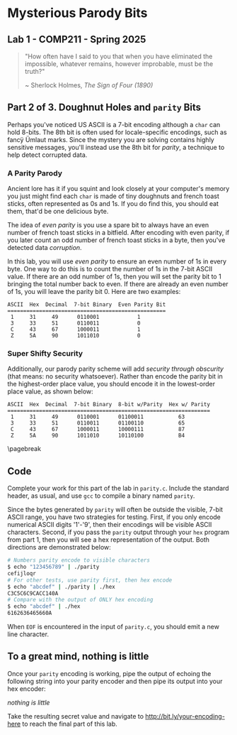 # Mysterious Parody Bits

## Lab 1 - COMP211 - Spring 2025

> "How often have I said to you that when you have eliminated the impossible,
>  whatever remains, however improbable, must be the truth?"
>
> ~ Sherlock Holmes, _The Sign of Four (1890)_


## Part 2 of 3. Doughnut Holes and `parity` Bits

Perhaps you've noticed US ASCII is a 7-bit encoding although a `char` can hold 8-bits. The 8th bit is often used for locale-specific encodings, such as fancÿ Ümlaut marks. Since the mystery you are solving contains highly sensitive messages, you'll instead use the 8th bit for _parity_, a technique to help detect corrupted data.

### A Parity Parody

Ancient lore has it if you squint and look closely at your computer's memory you just might find each `char` is made of tiny doughnuts and french toast sticks, often represented as 0s and 1s. If you do find this, you should eat them, that'd be one delicious byte.

The idea of _even parity_ is you use a spare bit to always have an even number of french toast sticks in a bitfield. After encoding with even parity, if you later count an odd number of french toast sticks in a byte, then you've detected data _corruption_.

In this lab, you will use _even parity_ to ensure an even number of 1s in every byte. One way to do this is to count the number of 1s in the 7-bit ASCII value. If there are an odd number of 1s, then you will set the parity bit to 1 bringing the total number back to even. If there are already an even number of 1s, you will leave the parity bit 0. Here are two examples:

~~~plaintext
ASCII  Hex  Decimal  7-bit Binary  Even Parity Bit
==================================================
 1     31     49      0110001            1
 3     33     51      0110011            0
 C     43     67      1000011            1
 Z     5A     90      1011010            0
~~~

### Super Shifty Security

Additionally, our parody parity scheme will add _security through obscurity_ (that means: no security whatsoever). Rather than encode the parity bit in the highest-order place value, you should encode it in the lowest-order place value, as shown below:

~~~plaintext
ASCII  Hex  Decimal  7-bit Binary  8-bit w/Parity  Hex w/ Parity
================================================================
 1     31     49      0110001      01100011           63
 3     33     51      0110011      01100110           65
 C     43     67      1000011      10000111           87 
 Z     5A     90      1011010      10110100           B4 
~~~

\pagebreak

## Code

Complete your work for this part of the lab in `parity.c`. Include the standard header, as usual, and use `gcc` to compile a binary named `parity`.

Since the bytes generated by `parity` will often be outside the visible, 7-bit ASCII range, you have two strategies for testing. First, if you only encode numerical ASCII digits '1'-'9', then their encodings will be visible ASCII characters. Second, if you pass the `parity` output through your `hex` program from part 1, then you will see a hex representation of the output. Both directions are demonstrated below:

~~~bash
# Numbers parity encode to visible characters
$ echo "123456789" | ./parity
cefijloqr
# For other tests, use parity first, then hex encode
$ echo "abcdef" | ./parity | ./hex
C3C5C6C9CACC140A
# Compare with the output of ONLY hex encoding
$ echo "abcdef" | ./hex
6162636465660A
~~~

When `EOF` is encountered in the input of `parity.c`, you should emit a new line character.

## To a great mind, nothing is little

Once your `parity` encoding is working, pipe the output of echoing the following string into your parity encoder and then pipe its output into your hex encoder:


_nothing is little_

Take the resulting secret value and navigate to http://bit.ly/your-encoding-here to reach the final part of this lab.
